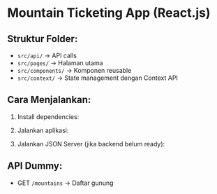 # Mountain Ticketing App (React.js)

## Struktur Folder:
- `src/api/` → API calls
- `src/pages/` → Halaman utama
- `src/components/` → Komponen reusable
- `src/context/` → State management dengan Context API

## Cara Menjalankan:
1. Install dependencies:

2. Jalankan aplikasi:

3. Jalankan JSON Server (jika backend belum ready):



## API Dummy:
- GET `/mountains` → Daftar gunung
